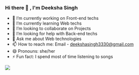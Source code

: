 ### Hi there 👋 , I'm Deeksha Singh

- 🔭 I’m currently working on Front-end techs
- 🌱 I’m currently learning Web techs
- 👯 I’m looking to collaborate on Projects
- 🤔 I’m looking for help with Back-end techs
- 💬 Ask me about Web technologies
- 📫 How to reach me: Email - deekshasingh3330@gmail.com
- 😄 Pronouns: she/her
- ⚡ Fun fact: I spend most of time listening to songs



<img src = "https://github-readme-stats.vercel.app/api?username=1deekshasingh&&show_icons=true&title_color=ffffff&icon_color=bb2acf&text_color=daf7dc&bg_color=151515">
